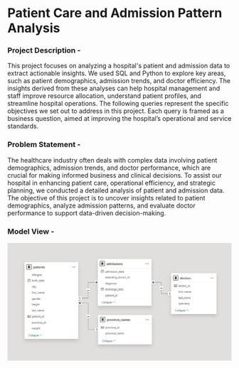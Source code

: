 # Patient Care and Admission Pattern Analysis
### Project Description -
This project focuses on analyzing a hospital's patient and admission data to extract actionable insights. 
We used SQL and Python to explore key areas, such as patient demographics, admission trends, and doctor 
efficiency. The insights derived from these analyses can help hospital management and staff improve resource 
allocation, understand patient profiles, and streamline hospital operations.
The following queries represent the specific objectives we set out to address in this project. Each query 
is framed as a business question, aimed at improving the hospital’s operational and service standards.

### Problem Statement -
The healthcare industry often deals with complex data involving patient demographics, admission 
trends, and doctor performance, which are crucial for making informed business and clinical decisions. To 
assist our hospital in enhancing patient care, operational efficiency, and strategic planning, we conducted a 
detailed analysis of patient and admission data. The objective of this project is to uncover insights related to 
patient demographics, analyze admission patterns, and evaluate doctor performance to support data-driven 
decision-making.

### Model View - 
![Model_View](https://github.com/tejas407/Patient-Care-and-Admission-Pattern-Analysis/blob/c0b4e098972769d2b4e21f7320a484955901b204/Model%20View.png)
